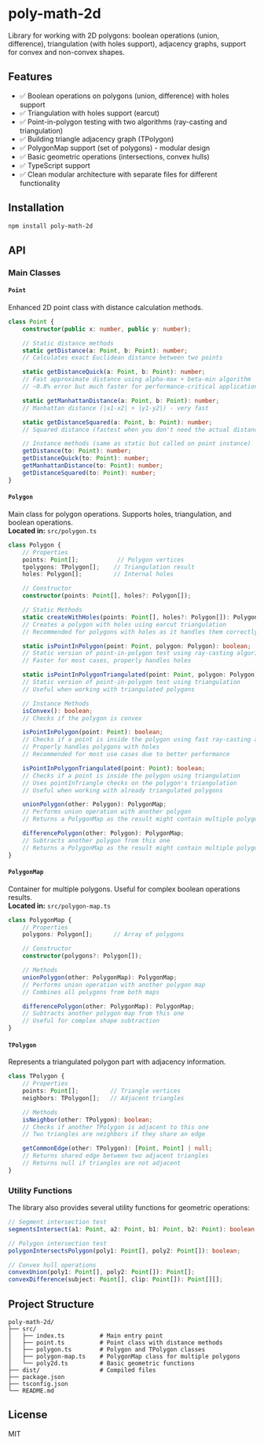 # poly-math-2d

Library for working with 2D polygons: boolean operations (union, difference), triangulation (with holes support), adjacency graphs, support for convex and non-convex shapes.

## Features
- ✅ Boolean operations on polygons (union, difference) with holes support
- ✅ Triangulation with holes support (earcut)
- ✅ Point-in-polygon testing with two algorithms (ray-casting and triangulation)
- ✅ Building triangle adjacency graph (TPolygon)
- ✅ PolygonMap support (set of polygons) - modular design
- ✅ Basic geometric operations (intersections, convex hulls)
- ✅ TypeScript support
- ✅ Clean modular architecture with separate files for different functionality

## Installation
```bash
npm install poly-math-2d
```

## API

### Main Classes

#### `Point`
Enhanced 2D point class with distance calculation methods.
```ts
class Point {
    constructor(public x: number, public y: number);

    // Static distance methods
    static getDistance(a: Point, b: Point): number;
    // Calculates exact Euclidean distance between two points

    static getDistanceQuick(a: Point, b: Point): number;
    // Fast approximate distance using alpha-max + beta-min algorithm
    // ~0.8% error but much faster for performance-critical applications

    static getManhattanDistance(a: Point, b: Point): number;
    // Manhattan distance (|x1-x2| + |y1-y2|) - very fast

    static getDistanceSquared(a: Point, b: Point): number;
    // Squared distance (fastest when you don't need the actual distance)

    // Instance methods (same as static but called on point instance)
    getDistance(to: Point): number;
    getDistanceQuick(to: Point): number;
    getManhattanDistance(to: Point): number;
    getDistanceSquared(to: Point): number;
}
```

#### `Polygon`
Main class for polygon operations. Supports holes, triangulation, and boolean operations.  
**Located in:** `src/polygon.ts`

```ts
class Polygon {
    // Properties
    points: Point[];           // Polygon vertices
    tpolygons: TPolygon[];    // Triangulation result
    holes: Polygon[];         // Internal holes

    // Constructor
    constructor(points: Point[], holes?: Polygon[]);

    // Static Methods
    static createWithHoles(points: Point[], holes?: Polygon[]): Polygon;
    // Creates a polygon with holes using earcut triangulation
    // Recommended for polygons with holes as it handles them correctly

    static isPointInPolygon(point: Point, polygon: Polygon): boolean;
    // Static version of point-in-polygon test using ray-casting algorithm
    // Faster for most cases, properly handles holes

    static isPointInPolygonTriangulated(point: Point, polygon: Polygon): boolean;
    // Static version of point-in-polygon test using triangulation
    // Useful when working with triangulated polygons

    // Instance Methods
    isConvex(): boolean;
    // Checks if the polygon is convex

    isPointInPolygon(point: Point): boolean;
    // Checks if a point is inside the polygon using fast ray-casting algorithm
    // Properly handles polygons with holes
    // Recommended for most use cases due to better performance

    isPointInPolygonTriangulated(point: Point): boolean;
    // Checks if a point is inside the polygon using triangulation
    // Uses pointInTriangle checks on the polygon's triangulation
    // Useful when working with already triangulated polygons

    unionPolygon(other: Polygon): PolygonMap;
    // Performs union operation with another polygon
    // Returns a PolygonMap as the result might contain multiple polygons

    differencePolygon(other: Polygon): PolygonMap;
    // Subtracts another polygon from this one
    // Returns a PolygonMap as the result might contain multiple polygons
}
```

#### `PolygonMap`
Container for multiple polygons. Useful for complex boolean operations results.  
**Located in:** `src/polygon-map.ts`

```ts
class PolygonMap {
    // Properties
    polygons: Polygon[];      // Array of polygons

    // Constructor
    constructor(polygons?: Polygon[]);

    // Methods
    unionPolygon(other: PolygonMap): PolygonMap;
    // Performs union operation with another polygon map
    // Combines all polygons from both maps

    differencePolygon(other: PolygonMap): PolygonMap;
    // Subtracts another polygon map from this one
    // Useful for complex shape subtraction
}
```

#### `TPolygon`
Represents a triangulated polygon part with adjacency information.
```ts
class TPolygon {
    // Properties
    points: Point[];         // Triangle vertices
    neighbors: TPolygon[];   // Adjacent triangles

    // Methods
    isNeighbor(other: TPolygon): boolean;
    // Checks if another TPolygon is adjacent to this one
    // Two triangles are neighbors if they share an edge

    getCommonEdge(other: TPolygon): [Point, Point] | null;
    // Returns shared edge between two adjacent triangles
    // Returns null if triangles are not adjacent
}
```

### Utility Functions

The library also provides several utility functions for geometric operations:

```ts
// Segment intersection test
segmentsIntersect(a1: Point, a2: Point, b1: Point, b2: Point): boolean;

// Polygon intersection test
polygonIntersectsPolygon(poly1: Point[], poly2: Point[]): boolean;

// Convex hull operations
convexUnion(poly1: Point[], poly2: Point[]): Point[];
convexDifference(subject: Point[], clip: Point[]): Point[][];
```


## Project Structure

```
poly-math-2d/
├── src/
│   ├── index.ts          # Main entry point
│   ├── point.ts          # Point class with distance methods
│   ├── polygon.ts        # Polygon and TPolygon classes
│   ├── polygon-map.ts    # PolygonMap class for multiple polygons
│   └── poly2d.ts         # Basic geometric functions
├── dist/                 # Compiled files
├── package.json
├── tsconfig.json
└── README.md
```

## License
MIT 
